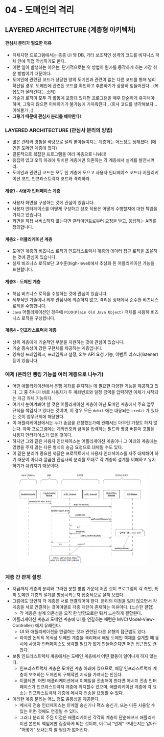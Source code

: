 # 04 - 도메인의 격리

## LAYERED ARCHITECTURE (계층형 아키텍처)&#x20;

#### 관심사 분리가 필요한 이유&#x20;

* 객체지향 프로그램에서는 종종 UI 와 DB, 기타 보조적인 성격의 코드를 비지니스 객체 안에 직접 작성하기도 한다.&#x20;
* 이런 일이 발생하는 이유는, 단기적으로는 위 방법이 뭔가를 동작하게 하는 가장 쉬운 방법이기 때문이다.&#x20;
* 도메인에 관련된 코드가 상당한 양의 도메인과 관련이 없는 다른 코드를 통해 널리 확산될 경우, 도메인에 관련된 코드를 확인하고 추론하기가 굉장히 힘들어진다.. (복잡도가 올라간다는 소리)&#x20;
* 기술과 로직이 모두 각 활동에 포함돼 있다면 프로그램을 매우 단순하게 유지해야 하며, 그렇지 않으면 이해하기가 불가능에 가까워진다.. (회사 코드를 생각해보자 .. 이해불가 ;;)&#x20;
* **그렇기 때문에 관심사 분리를 해야한다!**

### LAYERED ARCHITECTURE (관심사 분리의 방법)&#x20;

* 많은 관례와 경험을 바탕으로 널리 받아들여지는 계층화는 어느정도 정해졌다. (메인은 도메인 계층에 있다)&#x20;
* 결론적으로 복잡한 프로그램을 여러 계층으로 나눠라!&#x20;
* 응집력 있고 오직 아래에 위치한 계층에만 의존하는 각 계층에서 설계를 발전시켜라.
* 도메인과 관련된 코드는 모두 한 계층에 모으고 사용자 인터페이스 코드나 어플리케이션 코드, 인프라스트럭처 코드와 격리하라.&#x20;

#### 계층1 - 사용자 인터페이스 계층

* 사용자 화면을 구성하는 것에 관심이 있습니다.
* 사용자 인터페이스를 어떻게 구성하고 상호 작용은 어떻게 수행할지에 대한 책임을 가지고 있습니다.
* 화면을 직접 서비스하지 않는다면 클라이언트로부터 요청을 받고, 응답하는 API를 정의합니다.

#### 계층2 - 어플리케이션 계층 &#x20;

* 도메인 계층의 비즈니스 로직과 인프라스트럭처 계층의 데이터 접근 로직을 조율하는 것에 관심이 있습니다.
* 실제 비즈니스 로직보단 고수준(high-level)에서 추상화 된 어플리케이션 기능을 표현합니다.

#### 계층3 - 도메인 계층

* 핵심 비즈니스 로직을 수행하는 것에 관심이 있습니다.
* 세부적인 기술이나 외부 관심사에 의존하지 않고, 격리된 상태에서 순수한 비즈니스 로직을 수행합니다.
* `Java` 어플리케이션인 경우에 `POJO(Plain Old Java Object)` 객체를 사용해 비즈니스 로직을 구성합니다.

#### 계층4 - 인프라스트럭처 계층&#x20;

* 상위 계층에게 기술적인 부분을 지원하는 것에 관심이 있습니다.
* 기술 종속성이 강한 구현체를 제공하는 계층입니다.
* 영속성 프레임워크, 프레임워크 설정, 외부 API 요청 기능, 이벤트 리스너(listener) 등이 있습니다.

### 예제 (온라인 뱅킹 기능을 여러 계층으로 나누기)&#x20;

* 어떤 애플리케이션에서 은행 계좌를 유지하는 데 필요한 다양한 기능을 제공하고 있다. 그 중 하나가 바로 사용자가 두 계좌번호와 일정 금액을 입력하면 이체가 시작되는 자금 이체 기능이다.&#x20;
* 여기서 눈여겨봐야 할 것은 어플리케이션 계층이 아닌 도메인 계층에서 주요 업무 규칙을 책임지고 있다는 것이며, 이 경우 모든 `debit` 에는 대응되는 `credit` 가 있다는 것이 업무규칙에 해당한다.&#x20;
* 이 애플리케이션에서는 누가 송금을 요청했는가에 관해서는 아무런 가정도 하지 않는다. 아마 프로그램에는 계좌번호와 금액을 입력하는 필드와 명령 버튼이 포함된 사용자 인터페이스가 있을 것이다.&#x20;
* 하지만 그와 같은 사용자 인터페이스는 어플리케이션 계층이나 그 아래의 계층에는 영향을 주지 않는 다른 형식의 송금 요청으로 대체될 수도 있다.&#x20;
* 이 같은 분리가 중요한 까닭은 프로젝트에서 사용자 인터페이스를 자주 대체해야 하기 때문이 아니라 깔끔한 관심사의 분리를 토대로 각 계층의 설계를 이해하고 유지하기가 쉬워지기 때문이다.

<figure><img src="../../../../.gitbook/assets/image (2) (1).png" alt=""><figcaption></figcaption></figure>

### 계층 간 관계 설정&#x20;

* 지금까지 계층의 분리와 그러한 분할 방법 가운데 어떤 것이 프로그램의 각 측면, 특히 도메인 계층의 설계를 향상시키는지 집중적으로 살펴 보았다.&#x20;
* 그럼에도 당연히 각 계층은 서로 연결되어야 한다. 분리의 이점을 잃지 않으면서 각 계층을 서로 연결하는 것이야말로 각종 패턴이 존재하는 이유이다. (느슨한 결합)&#x20;
  * 각 계층은 설계 의존성을 오직 한 방향으로만 둬서 느슨하게 결합된다.&#x20;
* 어플리케이션 계층과 도메인 계층에 UI 를 연결하는 패턴은 MVC(Model-View-Controller) 에서 유래한다.&#x20;
  * UI 와 애플리케이션을 연결하는 것과 관련된 다른 유형의 접근법도 있다.&#x20;
  * 하지만 논의의 목적상 도메인 계층을 격리해서 해당 도메인 객체를 설계할 때 동시에 사용자 인터페이스도 생각할 필요가 없게 만들어준다면 어떤 접근법도 괜찮다.&#x20;
* 보통 인프라스트럭처 계층에서는 도메인 계층에서 어떤 활동이 일어나게 하지 않는다.&#x20;
  * 인프라스트럭처 계층은 도메인 계층 아래에 있으므로, 해당 인프라스트럭처 계층이 보조하는 도메인의 구체적인 지식을 가져서는 안된다.&#x20;
  * 이를테면, 어떤 애플리케이션에서 이메일을 전송해야 한다면 메시지 전송 인터페이스가 인프라스트럭처 계층에 위치할수 있으며, 애플리케이션 계층에 각 요소는 인프라스트럭처 계층에 메시지 전송을 요청할 수 있다.&#x20;
* 이러한 계층 분리는 어느 정도 융통성을 제공한다.&#x20;
  * 메시지 전송 인터페이스는 이메일 송신기나 팩스 송신기, 또는 다른 사용할 수 있는 어떤 것에도 연결될 수 있다.&#x20;
  * 그러나 분리의 주된 이점은 애플리케이션 각각의 계층이 단순해져서 애플리케이션 본연의 책임에만 집중하게 되는 것이며, 이로써 "언제" 보내는지는 알아도 "어떻게" 보내는지 알 필요가 없어진다.
